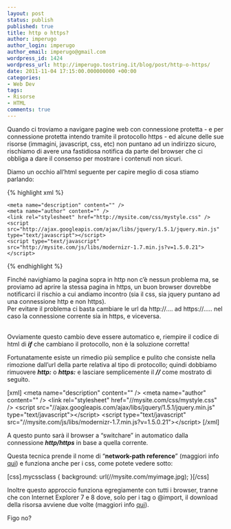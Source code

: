 ```yaml
---
layout: post
status: publish
published: true
title: http o https?
author: imperugo
author_login: imperugo
author_email: imperugo@gmail.com
wordpress_id: 1424
wordpress_url: http://imperugo.tostring.it/blog/post/http-o-https/
date: 2011-11-04 17:15:00.000000000 +00:00
categories:
- Web Dev
tags:
- Risorse
- HTML
comments: true
---
```

<p>Quando ci troviamo a navigare pagine web con connessione protetta - e per connessione protetta intendo tramite il protocollo https - ed alcune delle sue risorse (immagini, javascript, css, etc) non puntano ad un indirizzo sicuro, rischiamo di avere una fastidiosa notifica da parte del browser che ci obbliga a dare il consenso per mostrare i contenuti non sicuri.</p>  <p>Diamo un occhio all’html seguente per capire meglio di cosa stiamo parlando:</p>  {% highlight xml %}
    
    
    
    <meta name="description" content="" />
    <meta name="author" content="" />
    <link rel="stylesheet" href="http://mysite.com/css/mystyle.css" />
    <script src="http://ajax.googleapis.com/ajax/libs/jquery/1.5.1/jquery.min.js" type="text/javascript"></script>
    <script type="text/javascript" src="http://mysite.com/js/libs/modernizr-1.7.min.js?v=1.5.0.21"></script>
{% endhighlight %}
<p>Finché navighiamo la pagina sopra in http non c’è nessun problema ma, se proviamo ad aprire la stessa pagina in https, un buon browser dovrebbe notificarci il rischio a cui andiamo incontro (sia il css, sia jquery puntano ad una connessione http e non https). 
  <br />Per evitare il problema ci basta cambiare le url da http://.... ad https://..... nel caso la connessione corrente sia in https, e viceversa. 

  <br />Ovviamente questo cambio deve essere automatico e, riempire il codice di html di <strong><em>if</em></strong> che cambiano il protocollo, non è la soluzione corretta!</p>

<p>Fortunatamente esiste un rimedio più semplice e pulito che consiste nella rimozione dall’url della parte relativa al tipo di protocollo; quindi dobbiamo rimuovere <strong><em>http:</em></strong> o <strong><em>https:</em></strong> e lasciare semplicemente il <strong><em>//</em></strong> come mostrato di seguito.</p>

[xml]
    &lt;meta name=&quot;description&quot; content=&quot;&quot; /&gt;
    &lt;meta name=&quot;author&quot; content=&quot;&quot; /&gt;
    &lt;link rel=&quot;stylesheet&quot; href=&quot;//mysite.com/css/mystyle.css&quot; /&gt;
    &lt;script src=&quot;//ajax.googleapis.com/ajax/libs/jquery/1.5.1/jquery.min.js&quot; type=&quot;text/javascript&quot;&gt;&lt;/script&gt;
    &lt;script type=&quot;text/javascript&quot; src=&quot;//mysite.com/js/libs/modernizr-1.7.min.js?v=1.5.0.21&quot;&gt;&lt;/script&gt;
[/xml]

<p>A questo punto sarà il browser a “switchare” in automatico dalla connessione <strong><em>http/https</em></strong> in base a quella corrente.</p>

<p>Questa tecnica prende il nome di “<strong>network-path reference</strong>” (maggiori info <a title="Relative Reference RFC 3986" href="http://tools.ietf.org/html/rfc3986#section-4.2" rel="nofollow" target="_blank">qui</a>) e funziona anche per i css, come potete vedere sotto:</p>

[css].mycssclass { background: url(//mysite.com/myimage.jpg); }[/css]

<p>Inoltre questo approccio funziona egregiamente con tutti i browser, tranne che con Internet Explorer 7 e 8 dove, solo per i tag <link />o @import, il download della risorsa avviene due volte (maggiori info <a title="5a Missing schema double download" href="http://www.stevesouders.com/blog/2010/02/10/5a-missing-schema-double-download/" rel="nofollow" target="_blank">qui</a>).</p>

<p>Figo no?</p>
